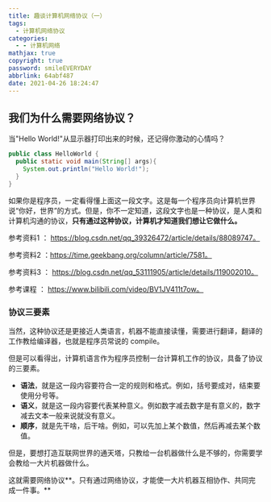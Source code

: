 ```yaml
---
title: 趣谈计算机网络协议（一）
tags:
  - 计算机网络协议
categories:
  - - 计算机网络
mathjax: true
copyright: true
password: smileEVERYDAY
abbrlink: 64abf487
date: 2021-04-26 18:24:47
---
```


## 我们为什么需要网络协议？

当"Hello World!"从显示器打印出来的时候，还记得你激动的心情吗？

```java
public class HelloWorld {
  public static void main(String[] args){
    System.out.println("Hello World!");
  }
}
```

如果你是程序员，一定看得懂上面这一段文字。这是每一个程序员向计算机世界说“你好，世界”的方式。但是，你不一定知道，这段文字也是一种协议，是人类和计算机沟通的协议，**只有通过这种协议，计算机才知道我们想让它做什么。**

参考资料1 ： https://blog.csdn.net/qq_39326472/article/details/88089747。

参考资料2 ：https://time.geekbang.org/column/article/7581。

参考资料3 ： https://blog.csdn.net/qq_53111905/article/details/119002010。

参考课程 ： https://www.bilibili.com/video/BV1JV411t7ow。

<!--more-->

### 协议三要素

当然，这种协议还是更接近人类语言，机器不能直接读懂，需要进行翻译，翻译的工作教给编译器，也就是程序员常说的 compile。

但是可以看得出，计算机语言作为程序员控制一台计算机工作的协议，具备了协议的三要素。

- **语法**，就是这一段内容要符合一定的规则和格式。例如，括号要成对，结束要使用分号等。
- **语义**，就是这一段内容要代表某种意义。例如数字减去数字是有意义的，数字减去文本一般来说就没有意义。
- **顺序**，就是先干啥，后干啥。例如，可以先加上某个数值，然后再减去某个数值。

但是，要想打造互联网世界的通天塔，只教给一台机器做什么是不够的，你需要学会教给一大片机器做什么。

这就需要网络协议**。只有通过网络协议，才能使一大片机器互相协作、共同完成一件事。**